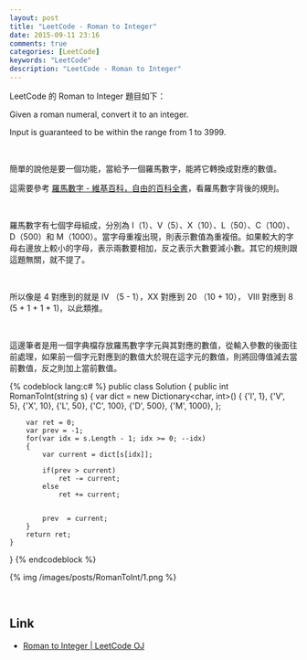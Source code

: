 ```yaml
---
layout: post
title: "LeetCode - Roman to Integer"
date: 2015-09-11 23:16
comments: true
categories: [LeetCode]
keywords: "LeetCode"
description: "LeetCode - Roman to Integer"
---
```


LeetCode 的 Roman to Integer 題目如下：  

Given a roman numeral, convert it to an integer.  

Input is guaranteed to be within the range from 1 to 3999.  

<!-- More -->

<br/>

簡單的說他是要一個功能，當給予一個羅馬數字，能將它轉換成對應的數值。  

這需要參考 [羅馬數字 - 維基百科，自由的百科全書](https://zh.wikipedia.org/wiki/%E7%BD%97%E9%A9%AC%E6%95%B0%E5%AD%97)，看羅馬數字背後的規則。  

<br/>


羅馬數字有七個字母組成，分別為 I（1）、V（5）、X（10）、L（50）、C（100）、D（500）和 M（1000）。當字母重複出現，則表示數值為重複倍。如果較大的字母右邊放上較小的字母，表示兩數要相加，反之表示大數要減小數。其它的規則跟這題無關，就不提了。  

<br/>


所以像是 4 對應到的就是 IV （5 - 1），XX 對應到 20 （10 + 10）， VIII 對應到 8 (5 + 1 + 1 + 1)，以此類推。   

<br/>


這邊筆者是用一個字典檔存放羅馬數字字元與其對應的數值，從輸入參數的後面往前處理，如果前一個字元對應到的數值大於現在這字元的數值，則將回傳值減去當前數值，反之則加上當前數值。  

{% codeblock lang:c# %}
public class Solution {
    public int RomanToInt(string s) {
        var dict = new Dictionary<char, int>()
		{
			{'I', 1},
			{'V', 5},
			{'X', 10},
			{'L', 50},
			{'C', 100},
			{'D', 500},
			{'M', 1000},
		};

		var ret = 0;
		var prev = -1;
		for(var idx = s.Length - 1; idx >= 0; --idx)
		{	
			var current = dict[s[idx]];
	
			if(prev > current)
				ret -= current;
			else
				ret += current;


			prev  = current;
		}
		return ret;
    }
}
{% endcodeblock %}

{% img /images/posts/RomanToInt/1.png %}

<br/>	

Link
----
* [Roman to Integer | LeetCode OJ](https://leetcode.com/problems/roman-to-integer/)
